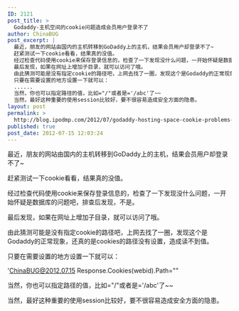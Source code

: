 ```yaml
---
ID: 2121
post_title: >
  Godaddy-主机空间的cookie问题造成会员用户登录不了
author: ChinaBUG
post_excerpt: |
  最近，朋友的网站由国内的主机转移到GoDaddy上的主机，结果会员用户却登录不了~
  赶紧测试一下cookie看看，结果真的没值。
  经过检查代码使用cookie来保存登录信息的，检查了一下发现没什么问题，一开始怀疑是数据库的问题吧，排查后发现，不是。
  最后发现，如果在网址上增加子目录，就可以访问了哦。
  由此猜测可能是没有指定cookie的路径吧，上网去找了一圈，发现这个是Godaddy的正常现象，还真的是cookies的路径没有设置，造成读不到值。
  只要在需要设置的地方设置一下就可以：
  ......
  当然，你也可以指定路径的值，比如="/"或者是='/abc'了~~
  当然，最好这种重要的使用session比较好，要不很容易造成安全方面的隐患。
layout: post
permalink: >
  http://blog.ipodmp.com/2012/07/godaddy-hosting-space-cookie-problems-caused-by-the-member-user-can-not-log.html
published: true
post_date: 2012-07-15 12:03:24
---
```

最近，朋友的网站由国内的主机转移到GoDaddy上的主机，结果会员用户却登录不了~

赶紧测试一下cookie看看，结果真的没值。

经过检查代码使用cookie来保存登录信息的，检查了一下发现没什么问题，一开始怀疑是数据库的问题吧，排查后发现，不是。

最后发现，如果在网址上增加子目录，就可以访问了哦。

由此猜测可能是没有指定cookie的路径吧，上网去找了一圈，发现这个是Godaddy的正常现象，还真的是cookies的路径没有设置，造成读不到值。

只要在需要设置的地方设置一下就可以：

'ChinaBUG@2012.07.15
Response.Cookies(webid).Path=""

当然，你也可以指定路径的值，比如="/"或者是='/abc'了~~

当然，最好这种重要的使用session比较好，要不很容易造成安全方面的隐患。